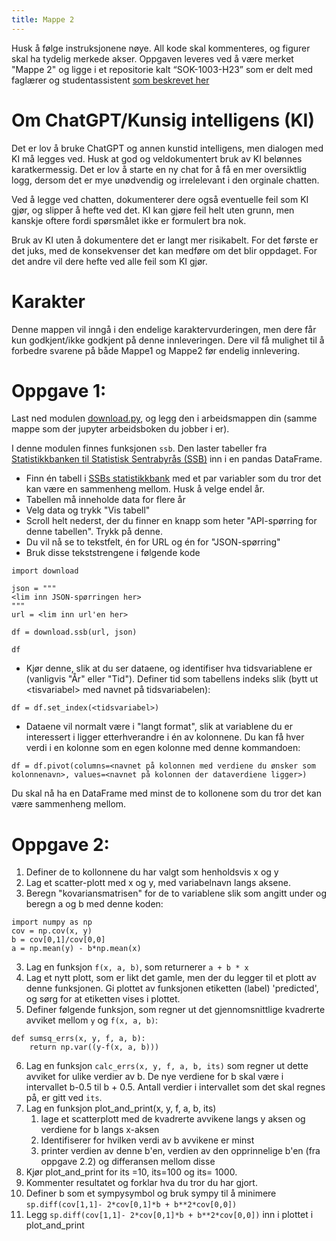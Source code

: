 ```yaml
---
title: Mappe 2
---
```


Husk å følge instruksjonene nøye. All kode skal kommenteres, og figurer skal ha tydelig merkede akser. Oppgaven leveres ved å være merket "Mappe 2" og ligge i et repositorie 
kalt “SOK-1003-H23” som er delt med faglærer og studentassistent [som beskrevet her](https://uit-sok-1003-h23.github.io/semesteroppgave.html)


# Om ChatGPT/Kunsig intelligens (KI)
Det er lov å bruke ChatGPT og annen kunstid intelligens, men dialogen med KI må legges ved. Husk at god og veldokumentert bruk av KI belønnes karatkermessig. Det er lov å starte en ny chat
for å få en mer oversiktlig logg, dersom det er mye unødvendig og irrelelevant i den orginale chatten. 

Ved å legge ved chatten, dokumenterer dere også eventuelle feil som KI gjør, og slipper å hefte ved det. KI kan gjøre feil helt uten grunn, men kanskje oftere fordi spørsmålet ikke er formulert bra nok. 

Bruk av KI uten å dokumentere det er langt mer risikabelt. For det første er det 
juks, med de konsekvenser det kan medføre om det blir oppdaget. For det andre vil dere hefte ved alle feil som KI gjør. 

# Karakter
Denne mappen vil inngå i den endelige karaktervurderingen, men dere får kun godkjent/ikke godkjent på denne innleveringen. Dere vil få mulighet til å forbedre svarene 
på både Mappe1 og Mappe2 før endelig innlevering. 


# Oppgave 1:

Last ned modulen [download.py](https://uit-sok-1003-h23.github.io/mappe/download.py), og legg den i arbeidsmappen din (samme mappe som der jupyter arbeidsboken du jobber i er). 

I denne modulen finnes funksjonen `ssb`. Den laster tabeller fra [Statistikkbanken til Statistisk Sentrabyrås (SSB)](https://www.ssb.no/statbank) inn i en pandas DataFrame. 

* Finn én tabell i [SSBs statistikkbank](https://www.ssb.no/statbank) med et par variabler som du tror det kan være en sammenheng mellom. Husk å velge endel år. 
* Tabellen må inneholde data for flere år
* Velg data og trykk "Vis tabell"
* Scroll helt nederst, der du finner en knapp som heter "API-spørring for denne tabellen". Trykk på denne. 
* Du vil nå se to tekstfelt, én for URL og én for "JSON-spørring"
* Bruk disse tekststrengene i følgende kode

```
import download

json = """
<lim inn JSON-spørringen her>
"""
url = <lim inn url'en her>

df = download.ssb(url, json)

df
```
* Kjør denne, slik at du ser dataene, og identifiser hva tidsvariablene er (vanligvis "År" eller "Tid"). Definer tid som tabellens indeks slik (bytt ut \<tisvariabel\> med navnet på tidsvariabelen):
```
df = df.set_index(<tidsvariabel>)
```

* Dataene vil normalt være i "langt format", slik at variablene du er interessert i ligger etterhverandre i én av kolonnene. Du kan få hver verdi i en kolonne som en egen kolonne med denne kommandoen:
```
df = df.pivot(columns=<navnet på kolonnen med verdiene du ønsker som kolonnenavn>, values=<navnet på kolonnen der dataverdiene ligger>)
```

Du skal nå ha en DataFrame med minst de to kollonene som du tror det kan være sammenheng mellom.

# Oppgave 2:

1. Definer de to kollonnene du har valgt som henholdsvis x og y
1. Lag et scatter-plott med x og y, med variabelnavn langs aksene. 
2. Beregn "kovariansmatrisen" for de to variablene slik som angitt under og beregn a og b med denne koden:
```
import numpy as np
cov = np.cov(x, y)
b = cov[0,1]/cov[0,0]
a = np.mean(y) - b*np.mean(x)
```
3. Lag en funksjon `f(x, a, b)`, som returnerer `a + b * x`
4. Lag et nytt plott, som er likt det gamle, men der du legger til et plott av denne funksjonen. Gi plottet av funksjonen etiketten (label) 'predicted',  og sørg for at etiketten vises i plottet.
5. Definer følgende funksjon, som regner ut det gjennomsnittlige kvadrerte avviket mellom `y` og `f(x, a, b)`:

```
def sumsq_errs(x, y, f, a, b):
    return np.var((y-f(x, a, b)))
```

6. Lag en funksjon `calc_errs(x, y, f, a, b, its)` som regner ut dette avviket for ulike verdier av b. De nye verdiene for b skal være i intervallet b-0.5 til b + 0.5. Antall verdier i intervallet som det skal regnes på, er gitt ved `its`. 
7. Lag en funksjon plot_and_print(x, y, f, a, b, its)
    1. lage et scatterplott med de kvadrerte avvikene langs y aksen og verdiene for b langs x-aksen
    2. Identifiserer for hvilken verdi av b avvikene er minst
    3. printer verdien av denne b'en, verdien av den opprinnelige b'en (fra oppgave 2.2) og differansen mellom disse
9. Kjør plot_and_print for its =10, its=100 og its= 1000. 
10. Kommenter resultatet og forklar hva du tror du har gjort. 
11. Definer b som et sympysymbol og bruk sympy til å minimere `sp.diff(cov[1,1]- 2*cov[0,1]*b + b**2*cov[0,0])`
12. Legg `sp.diff(cov[1,1]- 2*cov[0,1]*b + b**2*cov[0,0])` inn i plottet i plot_and_print








